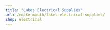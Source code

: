 ```yaml
---
title: "Lakes Electrical Supplies"
url: /cockermouth/lakes-electrical-supplies/
shop: electrical
---
```

